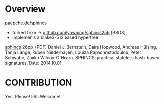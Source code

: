 # Overview 

[paepche.de/sphincs](https://paepcke.de/sphincs)

- forked from -> [github.com/yawning/sphincs256](https://github.com/yawning/sphincs256) [BSD3]
- implements a blake3-512 based hypertree

[sphincs](http://sphincs.cr.yp.to/sphincs-20141001.pdf) 26pp. (PDF)
Daniel J. Bernstein, Daira Hopwood, Andreas Hülsing, Tanja Lange,
Ruben Niederhagen, Louiza Papachristodoulou, Peter Schwabe,
Zooko Wilcox-O'Hearn. SPHINCS: practical stateless hash-based signatures.
Date: 2014.10.01.

# CONTRIBUTION

Yes, Please! PRs Welcome! 
